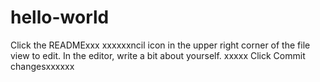 # hello-world

Click the READMExxx
xxxxxxncil icon in the upper right corner of the file view to edit.
In the editor, write a bit about yourself.
xxxxx
Click Commit changesxxxxxx
